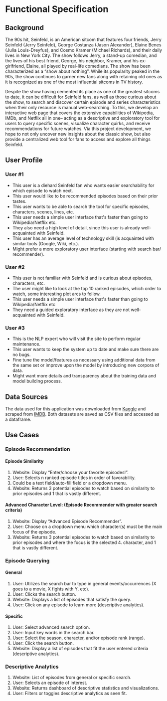 # Functional Specification

## Background

The 90s hit, Seinfeld, is an American sitcom that features four friends, Jerry Seinfeld (Jerry Seinfeld), George Costanza (Jason Alexander), Elaine Benes (Julia Louis-Dreyfus), and Cosmo Kramer (Michael Richards), and their daily lives in New York City. The show follows Jerry, a stand-up comedian, and the lives of his best friend, George, his neighbor, Kramer, and his ex-girlfriend, Elaine, all played by real-life comedians. The show has been characterized as a “show about nothing”. While its popularity peaked in the 90s, the show continues to garner new fans along with retaining old ones as it is recognized as one of the most influential sitcoms in TV history.  

Despite the show having cemented its place as one of the greatest sitcoms to date, it can be difficult for Seinfeld fans, as well as those curious about the show, to search and discover certain episode and series characteristics when their only resource is manual web-searching. To this, we develop an interactive web page that covers the extensive capabilities of Wikipedia, IMDb, and Netflix all in one– acting as a descriptive and exploratory tool for users to query specific scenes, visualize character quirks, and receive recommendations for future watches. Via this project development, we hope to not only uncover new insights about the classic show, but also provide a centralized web tool for fans to access and explore all things Seinfeld.

## User Profile

### User #1
- This user is a diehard Seinfeld fan who wants easier searchability for which episode to watch next.
- This user would like to be recommended episodes based on their prior tastes.
- This user wants to be able to search the tool for specific episodes, characters, scenes, lines, etc.
- This user needs a simple user interface that's faster than going to Wikipedia/Netflix etc.
- They also need a high level of detail, since this user is already well-acquainted with Seinfeld.
- This user has an average level of technology skill (is acquainted with similar tools (Google, Wiki, etc.).
- Might prefer a more exploratory user interface (starting with search bar/ recommender).

### User #2
- This user is not familiar with Seinfeld and is curious about episodes, characters, etc.
- The user might like to look at the top 10 ranked episodes, which order to watch, some interesting plot arcs to follow.
- This user needs a simple user interface that's faster than going to Wikipedia/Netflix etc
- They need a guided exploratory interface as they are not well-acquainted with Seinfeld.

### User #3
- This is the NLP expert who will visit the site to perform regular maintenance.
- This user wants to keep the system up to date and make sure there are no bugs. 
- Fine tune the model/features as necessary using additional data from the same set or improve upon the model by introducing new corpora of data.
- Might want more details and transparency about the training data and model building process.

## Data Sources

The data used for this application was downloaded from [Kaggle](https://www.kaggle.com/datasets/thec03u5/seinfeld-chronicles) and scraped from [IMDB](https://www.imdb.com/interfaces/). Both datasets are saved as CSV files and accessed as a dataframe.

## Use Cases

### Episode Recommendation

#### Episode Similarity
1. Website: Display “Enter/choose your favorite episodes!”.
2. User: Selects n ranked episode titles in order of favorability.
3. Could be a text field/auto-fill field or a dropdown menu.
4. Website: Returns 3 potential episodes to watch based on similarity to prior episodes and 1 that is vastly different.

#### Advanced Character Level: (Episode Recommender with greater search criteria)
1. Website: Display “Advanced Episode Recommender”.
2. User: Choose on a dropdown menu which character(s) must be the main focus of the episode.
3. Website: Returns 3 potential episodes to watch based on similarity to prior episodes and where the focus is the selected 4. character, and 1 that is vastly different.

### Episode Querying

#### General
1. User: Utilizes the search bar to type in general events/occurrences (X goes to a movie, X fights with Y, etc).
2. User: Clicks the search button.
3. Website: Displays a list of episodes that satisfy the query.
4. User: Click on any episode to learn more (descriptive analytics).

#### Specific
1. User: Select advanced search option.
2. User: Input key words in the search bar.
3. User: Select the season, character, and/or episode rank (range).
4. User: Click the search button.
5. Website: Display a list of episodes that fit the user entered criteria (descriptive analytics).

### Descriptive Analytics
1. Website: List of episodes from general or specific search.
2. User: Selects an episode of interest.
3. Website: Returns dashboard of descriptive statistics and visualizations.
4. User: Filters or toggles descriptive analytics as seen fit.



